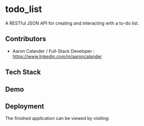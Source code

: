 # todo_list

A RESTful JSON API for creating and interacting with a to-do list.

## Contributors

* Aaron Calander / Full-Stack Developer : <https://www.linkedin.com/in/aaroncalander>

## Tech Stack

## Demo

## Deployment

The finished application can be viewed by visiting:

